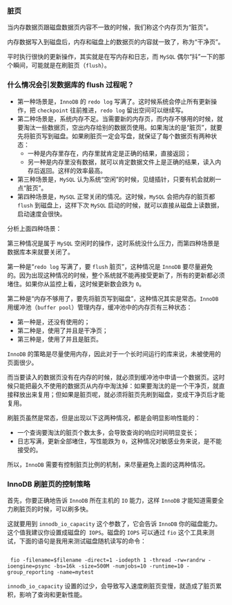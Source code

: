 ### 脏页

当内存数据页跟磁盘数据页内容不一致的时候，我们称这个内存页为“脏页”。

内存数据写入到磁盘后，内存和磁盘上的数据页的内容就一致了，称为“干净页”。

平时执行很快的更新操作，其实就是在写内存和日志，而 `MySQL` 偶尔“抖”一下的那个瞬间，可能就是在刷脏页（`flush`）。

### 什么情况会引发数据库的 flush 过程呢？

- 第一种场景是，`InnoDB` 的 `redo log` 写满了。这时候系统会停止所有更新操作，把 `checkpoint` 往前推进，`redo log` 留出空间可以继续写。
- 第二种场景是，系统内存不足。当需要新的内存页，而内存不够用的时候，就要淘汰一些数据页，空出内存给别的数据页使用。如果淘汰的是“脏页”，就要先将脏页写到磁盘。如果刷脏页一定会写盘，就保证了每个数据页有两种状态：
  - 一种是内存里存在，内存里就肯定是正确的结果，直接返回；
  - 另一种是内存里没有数据，就可以肯定数据文件上是正确的结果，读入内存后返回。这样的效率最高。
- 第三种场景是，`MySQL` 认为系统“空闲”的时候，见缝插针，只要有机会就刷一点“脏页”。
- 第四种场景是，`MySQL` 正常关闭的情况。这时候，`MySQL` 会把内存的脏页都 `flush` 到磁盘上，这样下次 `MySQL` 启动的时候，就可以直接从磁盘上读数据，启动速度会很快。


分析上面四种场景：

第三种情况是属于 `MySQL` 空闲时的操作，这时系统没什么压力，而第四种场景是数据库本来就要关闭了。

第一种是“`redo log` 写满了，要 `flush` 脏页”，这种情况是 `InnoDB` 要尽量避免的。因为出现这种情况的时候，整个系统就不能再接受更新了，所有的更新都必须堵住。如果你从监控上看，这时候更新数会跌为 `0`。

第二种是“内存不够用了，要先将脏页写到磁盘”，这种情况其实是常态。`InnoDB` 用缓冲池（`buffer pool`）管理内存，缓冲池中的内存页有三种状态：
- 第一种是，还没有使用的；
- 第二种是，使用了并且是干净页；
- 第三种是，使用了并且是脏页。

`InnoDB` 的策略是尽量使用内存，因此对于一个长时间运行的库来说，未被使用的页面很少。

而当要读入的数据页没有在内存的时候，就必须到缓冲池中申请一个数据页。这时候只能把最久不使用的数据页从内存中淘汰掉：如果要淘汰的是一个干净页，就直接释放出来复用；但如果是脏页呢，就必须将脏页先刷到磁盘，变成干净页后才能复用。

刷脏页虽然是常态，但是出现以下这两种情况，都是会明显影响性能的：
- 一个查询要淘汰的脏页个数太多，会导致查询的响应时间明显变长；
- 日志写满，更新全部堵住，写性能跌为 `0`，这种情况对敏感业务来说，是不能接受的。
  
所以，`InnoDB` 需要有控制脏页比例的机制，来尽量避免上面的这两种情况。


### InnoDB 刷脏页的控制策略

首先，你要正确地告诉 `InnoDB` 所在主机的 `IO` 能力，这样 `InnoDB` 才能知道需要全力刷脏页的时候，可以刷多快。

这就要用到 `innodb_io_capacity` 这个参数了，它会告诉 `InnoDB` 你的磁盘能力。这个值我建议你设置成磁盘的` IOPS`。磁盘的 `IOPS` 可以通过 `fio` 这个工具来测试，下面的语句是我用来测试磁盘随机读写的命令：

```

 fio -filename=$filename -direct=1 -iodepth 1 -thread -rw=randrw -ioengine=psync -bs=16k -size=500M -numjobs=10 -runtime=10 -group_reporting -name=mytest 
```

`innodb_io_capacity` 设置的过少，会导致写入速度刷脏页变慢，就造成了脏页累积，影响了查询和更新性能。